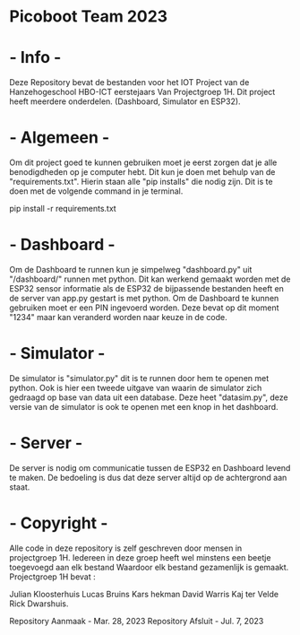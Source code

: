 # Picoboot Team 2023

# - Info -

Deze Repository bevat de bestanden voor het IOT Project van de Hanzehogeschool HBO-ICT eerstejaars
Van Projectgroep 1H.
Dit project heeft meerdere onderdelen. (Dashboard, Simulator en ESP32).

# - Algemeen -

Om dit project goed te kunnen gebruiken moet je eerst zorgen dat je alle benodigdheden op je computer hebt.
Dit kun je doen met behulp van de "requirements.txt". Hierin staan alle "pip installs" die nodig zijn.
Dit is te doen met de volgende command in je terminal.

pip install -r requirements.txt

# - Dashboard -

Om de Dashboard te runnen kun je simpelweg "dashboard.py" uit "/dashboard/" runnen met python.
Dit kan werkend gemaakt worden met de ESP32 sensor informatie als de ESP32 de bijpassende bestanden heeft en
de server van app.py gestart is met python.
Om de Dashboard te kunnen gebruiken moet er een PIN ingevoerd worden. Deze bevat op dit moment "1234" maar kan
veranderd worden naar keuze in de code.

# - Simulator -

De simulator is "simulator.py" dit is te runnen door hem te openen met python.
Ook is hier een tweede uitgave van waarin de simulator zich gedraagd op base van data uit een database.
Deze heet "datasim.py", deze versie van de simulator is ook te openen met een knop in het dashboard.

# - Server -

De server is nodig om communicatie tussen de ESP32 en Dashboard levend te maken.
De bedoeling is dus dat deze server altijd op de achtergrond aan staat.

# - Copyright -

Alle code in deze repository is zelf geschreven door mensen in projectgroep 1H.
Iedereen in deze groep heeft wel minstens een beetje toegevoegd aan elk bestand
Waardoor elk bestand gezamenlijk is gemaakt.
Projectgroep 1H bevat :

Julian Kloosterhuis
Lucas Bruins
Kars hekman
David Warris
Kaj ter Velde
Rick Dwarshuis.

Repository Aanmaak - Mar. 28, 2023
Repository Afsluit - Jul. 7, 2023
